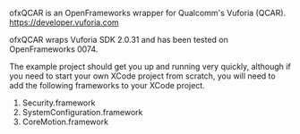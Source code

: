 ofxQCAR is an OpenFrameworks wrapper for Qualcomm's Vuforia (QCAR).
https://developer.vuforia.com

ofxQCAR wraps Vuforia SDK 2.0.31
and has been tested on OpenFrameworks 0074.

The example project should get you up and running very quickly,
although if you need to start your own XCode project from scratch,
you will need to add the following frameworks to your XCode project.

1) Security.framework
2) SystemConfiguration.framework
3) CoreMotion.framework